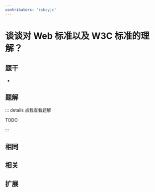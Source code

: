 ```yaml
---
contributors: 'isboyjc'
---
```


# 谈谈对 Web 标准以及 W3C 标准的理解？


## 题干

- 



## 题解

::: details 点我查看题解

  TODO

:::



## 相同


## 相关


## 扩展

